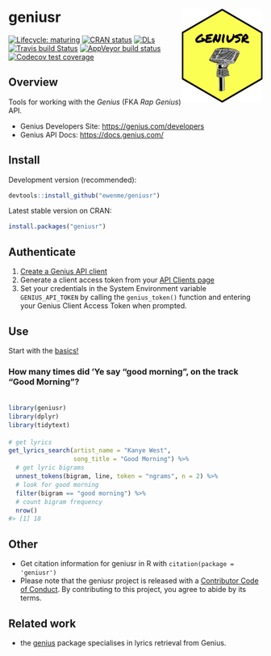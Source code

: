 
# geniusr <img src="man/figures/logo.png" width="160px" align="right" />

<!-- badges: start -->

[![Lifecycle:
maturing](https://img.shields.io/badge/lifecycle-maturing-blue.svg)](https://www.tidyverse.org/lifecycle/#maturing)
[![CRAN
status](https://www.r-pkg.org/badges/version/geniusr)](https://cran.r-project.org/package=geniusr)
[![DLs](http://cranlogs.r-pkg.org/badges/geniusr)](http://cran.rstudio.com/web/packages/geniusr/index.html)
[![Travis build
Status](https://travis-ci.org/ewenme/geniusr.png)](https://travis-ci.org/ewenme/geniusr)
[![AppVeyor build
status](https://ci.appveyor.com/api/projects/status/github/ewenme/geniusr?branch=master&svg=true)](https://ci.appveyor.com/project/ewenme/geniusr)
[![Codecov test
coverage](https://codecov.io/gh/ewenme/geniusr/branch/master/graph/badge.svg)](https://codecov.io/gh/ewenme/geniusr?branch=master)
<!-- badges: end -->

## Overview

Tools for working with the *Genius* (FKA *Rap Genius*) API.

  - Genius Developers Site: <https://genius.com/developers>
  - Genius API Docs: <https://docs.genius.com/>

## Install

Development version (recommended):

``` r
devtools::install_github("ewenme/geniusr")
```

Latest stable version on CRAN:

``` r
install.packages("geniusr")
```

## Authenticate

1.  [Create a Genius API client](https://genius.com/api-clients/new)
2.  Generate a client access token from your [API Clients
    page](https://genius.com/api-clients)
3.  Set your credentials in the System Environment variable
    `GENIUS_API_TOKEN` by calling the `genius_token()` function and
    entering your Genius Client Access Token when prompted.

## Use

Start with the
[basics\!](https://ewenme.github.io/geniusr/articles/geniusr.html)

### How many times did ’Ye say “good morning”, on the track “Good Morning”?

``` r

library(geniusr)
library(dplyr)
library(tidytext)

# get lyrics
get_lyrics_search(artist_name = "Kanye West",
                  song_title = "Good Morning") %>% 
  # get lyric bigrams
  unnest_tokens(bigram, line, token = "ngrams", n = 2) %>%
  # look for good morning
  filter(bigram == "good morning") %>% 
  # count bigram frequency
  nrow()
#> [1] 18
```

## Other

  - Get citation information for geniusr in R with `citation(package =
    'geniusr')`
  - Please note that the geniusr project is released with a [Contributor
    Code of
    Conduct](https://ewenme.github.io/geniusr//CODE_OF_CONDUCT.html). By
    contributing to this project, you agree to abide by its terms.

## Related work

  - the [genius](https://github.com/JosiahParry/genius) package
    specialises in lyrics retrieval from Genius.

